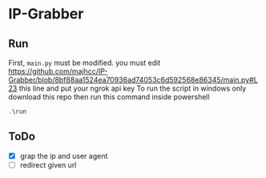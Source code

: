 # IP-Grabber

## Run
First, `main.py` must be modified. you must edit https://github.com/majhcc/IP-Grabber/blob/8bf88aa1524ea70936ad74053c6d592568e86345/main.py#L23 this line and put your ngrok api key
To run the script in windows only download this repo then run this command inside powershell

```powershell
.\run
```
 ## ToDo
- [x] grap the ip and user agent 
- [ ] redirect given url
